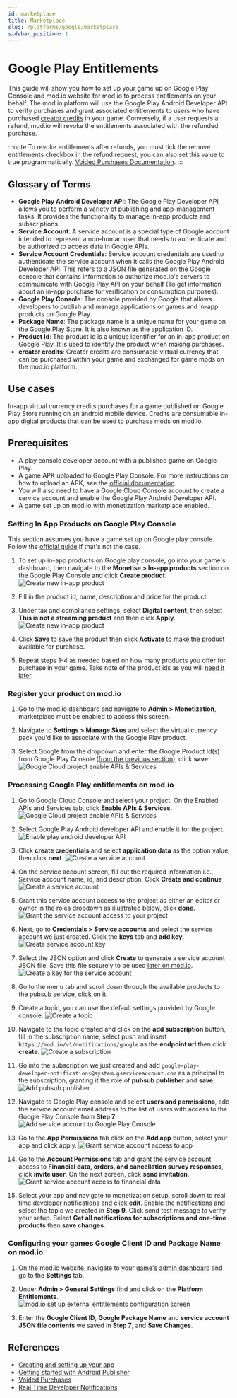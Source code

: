 ```yaml
---
id: marketplace
title: Marketplace
slug: /platforms/google/marketplace
sidebar_position: 1
---
```


# Google Play Entitlements

This guide will show you how to set up your game up on Google Play Console and mod.io website for mod.io to process entitlements on your behalf. The mod.io platform will use the Google Play Android Developer API to verify purchases and grant associated entitlements to users who have purchased [creator credits](#glossary-of-terms) in your game. Conversely, if a user requests a refund, mod.io will revoke the entitlements associated with the refunded purchase.

:::note
To revoke entitlements after refunds, you must tick the remove entitlements checkbox in the refund request, you can also set this value to true programmatically. [Voided Purchases Documentation](https://developers.google.com/android-publisher/voided-purchases).
:::

## Glossary of Terms

* **Google Play Android Developer API**: The Google Play Developer API allows you to perform a variety of publishing and app-management tasks. It provides the functionality to manage in-app products and subscriptions.
* **Service Account**: A service account is a special type of Google account intended to represent a non-human user that needs to authenticate and be authorized to access data in Google APIs.
* **Service Account Credentials**: Service account credentials are used to authenticate the service account when it calls the Google Play Android Developer API. This refers to a JSON file generated on the Google console that contains information to authorize mod.io's servers to communicate with Google Play API on your behalf (To get information about an in-app purchase for verification or consumption purposes).
* **Google Play Console**: The console provided by Google that allows developers to publish and manage applications or games and in-app products on Google Play.
* **Package Name**: The package name is a unique name for your game on the Google Play Store. It is also known as the application ID.
* **Product Id**: The product id is a unique identifier for an in-app product on Google Play. It is used to identify the product when making purchases.
* **creator credits**: Creator credits are consumable virtual currency that can be purchased within your game and exchanged for game mods on the mod.io platform.

## Use cases
In-app virtual currency credits purchases for a game published on Google Play Store running on an android mobile device. Credits are consumable in-app digital products that can be used to purchase mods on mod.io.

## Prerequisites

* A play console developer account with a published game on Google Play.
* A game APK uploaded to Google Play Console. For more instructions on how to upload an APK, see the [official documentation](https://support.google.com/googleplay/android-developer/answer/9859152#zippy=%2Cproduct-details).
* You will also need to have a Google Cloud Console account to create a service account and enable the Google Play Android Developer API.
* A game set up on mod.io with monetization marketplace enabled.

### Setting In App Products on Google Play Console

This section assumes you have a game set up on Google play console. Follow the [official guide](https://support.google.com/googleplay/android-developer/answer/9859152#zippy=%2Cproduct-details) if that's not the case.

1. To set up in-app products on Google play console, go into your game's dashboard, then navigate to the **Monetise > In-app products** section on the Google Play Console and click **Create product**.
![Create new in-app product](images/google_create_iap.png)

2. Fill in the product id, name, description and price for the product.

3. Under tax and compliance settings, select **Digital content**, then select **This is not a streaming product** and then click **Apply**.
![Create new in-app product](images/google_setup_tax_and_compliance_settings_for_iap.png)

4. Click **Save** to save the product then click **Activate** to make the product available for purchase.

5. Repeat steps 1-4 as needed based on how many products you offer for purchase in your game. Take note of the product ids as you will [need it later](#register-your-product-on-modio).

### Register your product on mod.io

1. Go to the mod.io dashboard and navigate to **Admin > Monetization**, marketplace must be enabled to access this screen.

2. Navigate to **Settings > Manage Skus** and select the virtual currency pack you'd like to associate with the Google Play product.

3. Select Google from the dropdown and enter the Google Product Id(s) from Google Play Console ([from the previous section](#setting-in-app-products-on-google-play-console)), click **save**.
![Google Cloud project enable APIs & Services](images/modio_link_google_productid.png)
   
### Processing Google Play entitlements on mod.io

1. Go to Google Cloud Console and select your project. On the Enabled APIs and Services tab, click **Enable APIs & Services**.
![Google Cloud project enable APIs & Services](images/google_enable_apis_and_services.png)

2. Select Google Play Android developer API and enable it for the project.
![Enable play android developer API](images/google_enable_play_android_developer_api.png)
 
3. Click **create credentials** and select **application data** as the option value, then click **next**.
![Create a service account](images/google_create_credentials.png)

4. On the service account screen, fill out the required information i.e., Service account name, id, and description. Click **Create and continue** 
![Create a service account](images/google_create_service_account.png)

5. Grant this service account access to the project as either an editor or owner in the roles dropdown as illustrated below, click **done**. 
![Grant the service account access to your project ](images/google_grant_service_account_project_access.png)
 
6. Next, go to **Credentials > Service accounts** and select the service account we just created. Click the **keys** tab and **add key**.
 ![Create service account key](images/google_add_service_account_key.png)

7. Select the JSON option and click **Create** to generate a service account JSON file. Save this file securely to be used [later on mod.io](#configuring-your-games-google-client-id-and-package-name-on-modio).
![Create a key for the service account](images/google_create_service_account_json_credentials.png)

8. Go to the menu tab and scroll down through the available products to the pubsub service, click on it.

9. Create a topic, you can use the default settings provided by Google console.
![Create a topic](images/google_create_topic.png)

10. Navigate to the topic created and click on the **add subscription** button, fill in the subscription name, select push and insert `https://mod.io/v1/notifications/google` as the **endpoint url** then click **create**.
![Create a subscription](images/google_create_subscription.png)

11. Go into the subscription we just created and add `google-play-developer-notifications@system.gserviceaccount.com` as a principal to the subscription, granting it the role of **pubsub publisher** and **save**.
![Add pubsub publisher](images/google_add_pubsub_publisher.png)

12. Navigate to Google Play console and select **users and permissions**, add the service account email address to the list of users with access to the Google Play Console from **Step 7**.
![Add service account to Google Play Console](images/google_add_service_account_to_play_console.png)

13. Go to the **App Permissions** tab click on the **Add app** button, select your app and click apply.
![Grant service account access to app](images/google_grant_service_account_access_to_app.png)

14. Go to the **Account Permissions** tab and grant the service account access to **Financial data, orders, and cancellation survey responses**, click **invite user**. On the next screen, click **send invitation**.
![Grant service account access to financial data](images/google_grant_service_account_access_to_financial_data.png)

15. Select your app and navigate to monetization setup, scroll down to real time developer notifications and click **edit**. Enable the notifications and select the topic we created in **Step 9**. Click send test message to verify your setup. Select **Get all notifications for subscriptions and one-time products** then **save changes**.

### Configuring your games Google Client ID and Package Name on mod.io

1. On the mod.io website, navigate to your [game's admin dashboard](https://mod.io/content) and go to the **Settings** tab.

2. Under **Admin > General Settings** find and click on the **Platform Entitlements**.
![mod.io set up external entitlements configuration screen](images/modio_setup_external_platform_entitlements_settings_page.png)

3. Enter the **Google Client ID**, **Google Package Name** and **service account JSON file contents** we saved in **Step 7**, and **Save Changes**.

## References

* [Creating and setting up your app](https://support.google.com/googleplay/android-developer/answer/9859152#zippy=%2Cproduct-details)
* [Getting started with Android Publisher](https://developers.google.com/android-publisher/getting_started)
* [Voided Purchases](https://developers.google.com/android-publisher/voided-purchases)
* [Real Time Developer Notifications](https://developer.android.com/google/play/billing/getting-ready#configure-rtdn)
